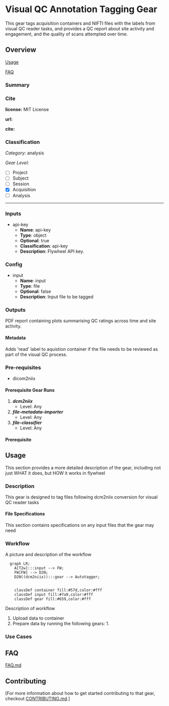 # Visual QC Annotation Tagging Gear
This gear tags acquisition containers and NIFTI files with the labels from visual QC reader tasks, and provides a QC report about site activity and engagement, and the quality of scans attempted over time.

## Overview

[Usage](#usage)


[FAQ](#faq)

### Summary


### Cite

**license:**
MIT License  

**url:** 

**cite:**  


### Classification

*Category:* analysis

*Gear Level:*

* [ ] Project
* [ ] Subject
* [ ] Session
* [x] Acquisition
* [ ] Analysis

----

### Inputs

* api-key
  * **Name**: api-key
  * **Type**: object
  * **Optional**: true
  * **Classification**: api-key
  * **Description**: Flywheel API key.

### Config

* input
  * **Name**: input
  * **Type**: file
  * **Optional**: false
  * **Description**: Input file to be tagged

### Outputs

PDF report containing plots summarising QC ratings across time and site activity. 

#### Metadata

Adds 'read' label to aquistion container if the file needs to be reviewed as part of the visual QC process.

### Pre-requisites

- dicom2niix

#### Prerequisite Gear Runs

1. ***dcm2niix***
    * Level: Any
2. ***file-metadata-importer***
    * Level: Any
3. ***file-classifier***
    * Level: Any

#### Prerequisite

## Usage

This section provides a more detailed description of the gear, including not just WHAT
it does, but HOW it works in flywheel

### Description

This gear is designed to tag files following dcm2niix conversion for visual QC reader tasks

#### File Specifications

This section contains specifications on any input files that the gear may need

### Workflow

A picture and description of the workflow

```mermaid
  graph LR;
    A[T2w]:::input --> FW;
    FW[FW] --> D2N;
    D2N((dcm2niix)):::gear --> Autotagger;
   
    
    classDef container fill:#57d,color:#fff
    classDef input fill:#7a9,color:#fff
    classDef gear fill:#659,color:#fff
```

Description of workflow

1. Upload data to container
2. Prepare data by running the following gears:
   1. 

### Use Cases

## FAQ

[FAQ.md](FAQ.md)

## Contributing

[For more information about how to get started contributing to that gear,
checkout [CONTRIBUTING.md](CONTRIBUTING.md).]

